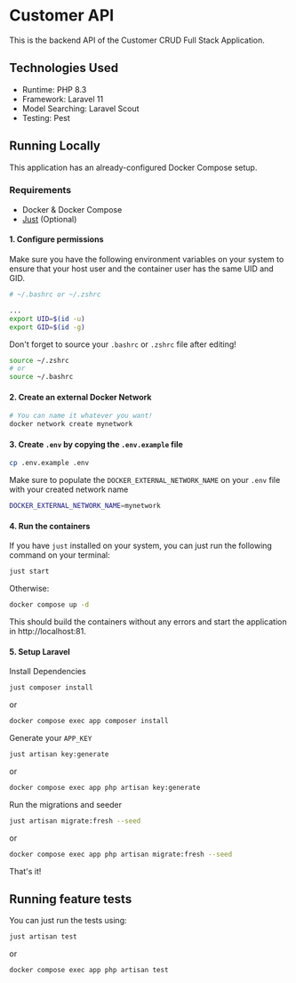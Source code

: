 # Customer API

This is the backend API of the Customer CRUD Full Stack Application.

## Technologies Used

- Runtime: PHP 8.3
- Framework: Laravel 11
- Model Searching: Laravel Scout
- Testing: Pest

## Running Locally

This application has an already-configured Docker Compose setup.

### Requirements

- Docker & Docker Compose
- [Just](https://github.com/casey/just) (Optional)

#### 1. Configure permissions

Make sure you have the following environment variables on your system to ensure that your host user and the container user has the same UID and GID.

```bash
# ~/.bashrc or ~/.zshrc

...
export UID=$(id -u)
export GID=$(id -g)
```
Don't forget to source your `.bashrc` or `.zshrc` file after editing!

```bash
source ~/.zshrc
# or
source ~/.bashrc
```

#### 2. Create an external Docker Network
```bash
# You can name it whatever you want!
docker network create mynetwork
```

#### 3. Create `.env` by copying the `.env.example` file

```bash
cp .env.example .env
```

Make sure to populate the `DOCKER_EXTERNAL_NETWORK_NAME` on your `.env` file with your created network name
```bash
DOCKER_EXTERNAL_NETWORK_NAME=mynetwork
```

#### 4. Run the containers

If you have `just` installed on your system, you can just run the following command on your terminal:

```bash
just start
```

Otherwise:
```bash
docker compose up -d
```

This should build the containers without any errors and start the application in http://localhost:81.

#### 5. Setup Laravel

Install Dependencies
```bash
just composer install
```
or
```bash
docker compose exec app composer install
```

Generate your `APP_KEY`
```bash
just artisan key:generate
```

or

```bash
docker compose exec app php artisan key:generate
```
Run the migrations and seeder

```bash
just artisan migrate:fresh --seed
```

or

```bash
docker compose exec app php artisan migrate:fresh --seed
```

That's it!

## Running feature tests

You can just run the tests using:

```bash
just artisan test
```

or

```bash
docker compose exec app php artisan test
```
